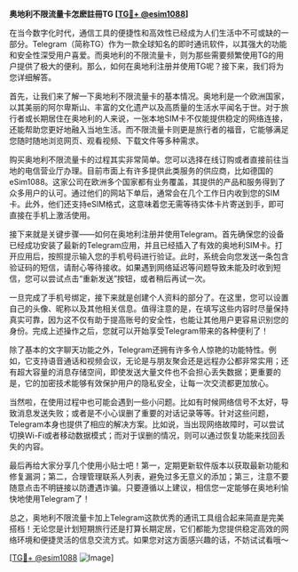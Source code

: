 **奥地利不限流量卡怎麽註冊TG [[TG💪+ @esim1088](https://t.me/s/esim1088)]**

在当今数字化时代，通信工具的便捷性和高效性已经成为人们生活中不可或缺的一部分。Telegram（简称TG）作为一款全球知名的即时通讯软件，以其强大的功能和安全性深受用户喜爱。而奥地利的不限流量卡，则为那些需要频繁使用TG的用户提供了极大的便利。那么，如何在奥地利注册并使用TG呢？接下来，我们将为您详细解答。

首先，让我们来了解一下奥地利不限流量卡的基本情况。奥地利是一个欧洲国家，以其美丽的阿尔卑斯山、丰富的文化遗产以及高质量的生活水平闻名于世。对于旅行者或长期居住在奥地利的人来说，一张本地SIM卡不仅能提供稳定的网络连接，还能帮助您更好地融入当地生活。而不限流量卡则更是旅行者的福音，它能够满足您随时随地浏览网页、观看视频、下载文件等多种需求。

购买奥地利不限流量卡的过程其实非常简单。您可以选择在线订购或者直接前往当地的电信营业厅办理。目前市面上有许多提供此类服务的供应商，比如德国的eSim1088。这家公司在欧洲多个国家都有业务覆盖，其提供的产品和服务得到了众多用户的认可。通过他们的网站下单后，通常会在几个工作日内收到您的SIM卡。此外，他们还支持eSIM格式，这意味着您无需等待实体卡片寄送到手，即可直接在手机上激活使用。

接下来就是关键步骤——如何在奥地利注册并使用Telegram。首先确保您的设备已经成功安装了最新的Telegram应用，并且已经插入了有效的奥地利SIM卡。打开应用后，按照提示输入您的手机号码进行验证。此时，系统会向您发送一条包含验证码的短信，请耐心等待接收。如果遇到网络延迟等问题导致未能及时收到短信，您可以尝试点击“重新发送”按钮，或者稍后再试一次。

一旦完成了手机号绑定，接下来就是创建个人资料的部分了。在这里，您可以设置自己的头像、昵称以及其他相关信息。值得注意的是，在填写这些内容时尽量保持真实可靠，因为这不仅有助于提高账号的安全性，也能让其他用户更容易识别您的身份。完成上述操作之后，您就可以开始享受Telegram带来的各种便利了！

除了基本的文字聊天功能之外，Telegram还拥有许多令人惊艳的功能特性。例如，它支持语音通话和视频会议，无论是与朋友聚会还是远程办公都非常实用；还有超大容量的消息存储空间，即使发送大量文件也不会担心丢失数据；更重要的是，它的加密技术能够有效保护用户的隐私安全，让每一次交流都更加放心。

当然啦，在使用过程中也可能会遇到一些小问题。比如有时候网络信号不太好，导致消息发送失败；或者是不小心误删了重要的对话记录等等。针对这些问题，Telegram本身也提供了相应的解决方案。比如说，当出现网络故障时，可以尝试切换Wi-Fi或者移动数据模式；而对于误删的情况，则可以通过恢复功能来找回丢失的内容。

最后再给大家分享几个使用小贴士吧！第一，定期更新软件版本以获取最新功能和修复漏洞；第二，合理管理联系人列表，避免过多无意义的添加；第三，注意不要随意点击不明链接以防遭遇诈骗。只要遵循以上建议，相信您一定能够在奥地利愉快地使用Telegram了！

总之，奥地利不限流量卡加上Telegram这款优秀的通讯工具组合起来简直是完美搭档！无论您是计划短期旅行还是打算长期定居，它们都能为您提供稳定高效的网络环境和便捷灵活的信息交流方式。如果您对这方面感兴趣的话，不妨试试看哦～

[[TG💪+ @esim1088](https://t.me/s/esim1088) ![Image](https://i.postimg.cc/4NQfJmqS/Snipaste-2025-05-13-00-14-12.png)]